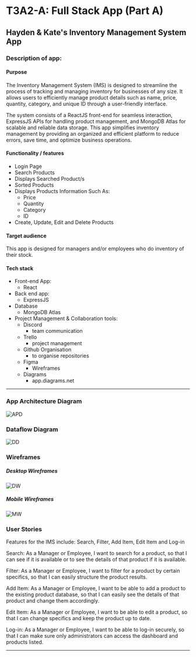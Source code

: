 # T3A2-A: Full Stack App (Part A)

## Hayden & Kate's Inventory Management System App


### Description of app:
#### Purpose

The Inventory Management System (IMS) is designed to streamline the process of tracking and managing inventory for businesses of any size. It allows users to efficiently manage product details such as name, price, quantity, category, and unique ID through a user-friendly interface.

The system consists of a ReactJS front-end for seamless interaction, ExpressJS APIs for handling product management, and MongoDB Atlas for scalable and reliable data storage. This app simplifies inventory management by providing an organized and efficient platform to reduce errors, save time, and optimize business operations.

#### Functionality / features

- Login Page
- Search Products
- Displays Searched Product/s
- Sorted Products
- Displays Products Information Such As:
  - Price
  - Quantity
  - Category
  - ID
- Create, Update, Edit and Delete Products

#### Target audience

This app is designed for managers and/or employees who do inventory of their stock.

#### Tech stack

 - Front-end App: 
    - React
 - Back end app: 
    - ExpressJS
 - Database
    - MongoDB Atlas
 - Project Management & Collaboration tools:
    - Discord
        - team communication
    - Trello
        - project management
    - Github Organisation
        - to organise repositories 
    - Figma
        - Wireframes
    - Diagrams
        - app.diagrams.net
----

### App Architecture Diagram

![APD](/docs/Diagrams/app-architechure-diagram.png)

### Dataflow Diagram

![DD](/docs/Diagrams/Dataflow%20Diagram.png)

### Wireframes

##### Desktop Wireframes

![DW](/docs/Wireframes/Desktop%20Wireframes.png)

##### Mobile Wireframes

![MW](/docs/Wireframes/Mobile%20Wireframes.png)


### User Stories

Features for the IMS include: Search, Filter, Add Item, Edit Item and Log-in

Search: As a Manager or Employee, I want to search for a product, so that I can see if it is available or to see the details of that product if it is available.

Filter: As a Manager or Employee, I want to filter for a product by certain specifics, so that I can easily structure the product results.

Add Item: As a Manager or Employee, I want to be able to add a product to the existing product database, so that I can easily see the details of that product and change them accordingly.

Edit Item: As a Manager or Employee, I want to be able to edit a product, so that I can change specifics and keep the product up to date.

Log-in: As a Manager or Employee, I want to be able to log-in securely, so that I can make sure only administrators can access the dashboard and products listed.

-----

